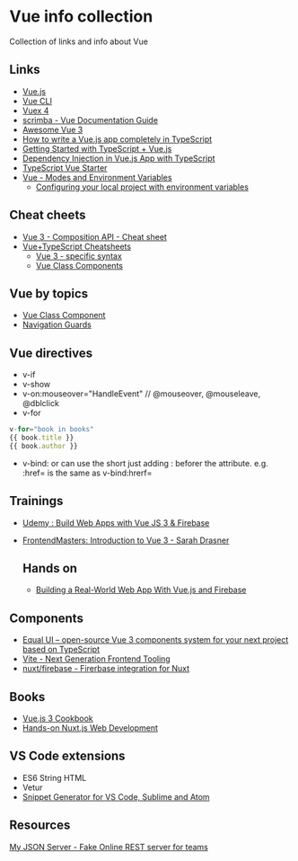 # Vue info collection
Collection of links and info about Vue

## Links
- [Vue.js](https://vuejs.org/)
- [Vue CLI](https://cli.vuejs.org/)
- [Vuex 4](https://next.vuex.vuejs.org/)
- [scrimba - Vue Documentation Guide](https://scrimba.com/learn/vuedocs)
- [Awesome Vue 3](https://github.com/quatrochan/awesome-vue-3)
- [How to write a Vue.js app completely in TypeScript](https://blog.logrocket.com/how-to-write-a-vue-js-app-completely-in-typescript/)
- [Getting Started with TypeScript + Vue.js](https://www.vuemastery.com/blog/getting-started-with-typescript-and-vuejs/)
- [Dependency Injection in Vue.js App with TypeScript](https://purple.telstra.com.au/blog/dependency-injection-in-vuejs-app-with-typescript)
- [TypeScript Vue Starter](https://github.com/microsoft/TypeScript-Vue-Starter)
- [Vue - Modes and Environment Variables](https://cli.vuejs.org/guide/mode-and-env.html#modes)
  - [Configuring your local project with environment variables](https://dev.to/jesusrmendez/how-to-deploy-vue-js-firebase-1iic)

## Cheat cheets
- [Vue 3 - Composition API - Cheat sheet](https://www.vuemastery.com/pdf/Vue-3-Cheat-Sheet.pdf)
- [Vue+TypeScript Cheatsheets](https://github.com/typescript-cheatsheets/vue)
  - [Vue 3 - specific syntax](https://github.com/typescript-cheatsheets/vue/blob/master/vue-3.md)
  - [Vue Class Components](https://github.com/typescript-cheatsheets/vue/blob/master/class-components.md)

## Vue by topics
- [Vue Class Component](https://class-component.vuejs.org/)  
- [Navigation Guards](https://router.vuejs.org/guide/advanced/navigation-guards.html)

## Vue directives   
- v-if
- v-show
- v-on:mouseover="HandleEvent" // @mouseover, @mouseleave, @dblclick
- v-for 
```js
v-for="book in books"
{{ book.title }}
{{ book.author }}
```
- v-bind:  or can use the short just adding : beforer the attribute. e.g.  :href= is the same as v-bind:hrerf=

## Trainings
- [Udemy : Build Web Apps with Vue JS 3 & Firebase](https://www.udemy.com/course/build-web-apps-with-vuejs-firebase/learn/lecture/10015304?components=buy_button%2Cdiscount_expiration%2Cgift_this_course%2Cpurchase%2Cdeal_badge%2Credeem_coupon#overview)
- [FrontendMasters: Introduction to Vue 3 - Sarah Drasner](https://frontendmasters.com/courses/vue-3/)

  ## Hands on
  - [Building a Real-World Web App With Vue.js and Firebase](https://savvyapps.com/blog/definitive-guide-building-web-app-vuejs-firebase)

## Components
- [Equal UI – open-source Vue 3 components system for your next project based on TypeScript](https://quatrochan.github.io/Equal/)
- [Vite - Next Generation Frontend Tooling](https://vitejs.dev/)
- [nuxt/firebase - Firerbase integration for Nuxt](https://firebase.nuxtjs.org/)

## Books
- [Vue.js 3 Cookbook](https://www.packtpub.com/product/vue-js-3-cookbook/9781838826222)
- [Hands-on Nuxt.js Web Development](https://www.packtpub.com/product/hands-on-nuxt-js-web-development/9781789952698)

## VS Code extensions
- ES6 String HTML
- Vetur
- [Snippet Generator for VS Code, Sublime and Atom](https://snippet-generator.app/)

## Resources
[My JSON Server - Fake Online REST server for teams](https://my-json-server.typicode.com/)
